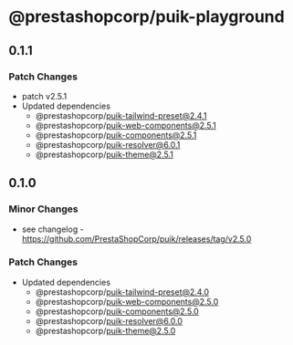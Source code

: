 # @prestashopcorp/puik-playground

## 0.1.1

### Patch Changes

- patch v2.5.1
- Updated dependencies
  - @prestashopcorp/puik-tailwind-preset@2.4.1
  - @prestashopcorp/puik-web-components@2.5.1
  - @prestashopcorp/puik-components@2.5.1
  - @prestashopcorp/puik-resolver@6.0.1
  - @prestashopcorp/puik-theme@2.5.1

## 0.1.0

### Minor Changes

- see changelog - https://github.com/PrestaShopCorp/puik/releases/tag/v2.5.0

### Patch Changes

- Updated dependencies
  - @prestashopcorp/puik-tailwind-preset@2.4.0
  - @prestashopcorp/puik-web-components@2.5.0
  - @prestashopcorp/puik-components@2.5.0
  - @prestashopcorp/puik-resolver@6.0.0
  - @prestashopcorp/puik-theme@2.5.0
